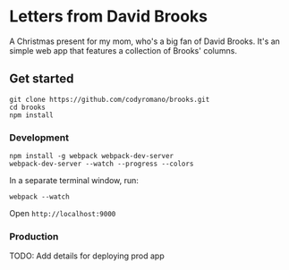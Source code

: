 # Letters from David Brooks

A Christmas present for my mom, who's a big fan of David Brooks. It's an simple web app that features a collection of Brooks' columns.

## Get started

```
git clone https://github.com/codyromano/brooks.git
cd brooks
npm install
```

### Development

```
npm install -g webpack webpack-dev-server
webpack-dev-server --watch --progress --colors
```
In a separate terminal window, run:
```
webpack --watch
```
Open `http://localhost:9000`

### Production

TODO: Add details for deploying prod app

